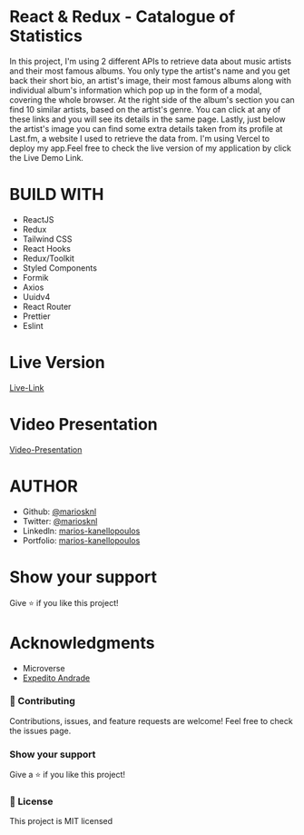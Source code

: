 # React & Redux - Catalogue of Statistics

In this project, I'm using 2 different APIs to retrieve data about music artists and their most famous albums.
You only type the artist's name and you get back their short bio, an artist's image, their most famous albums along with individual album's information which pop up in the form of a modal, covering the whole browser. At the right side of the album's section you can find 10 similar artists, based on the artist's genre. You can click at any of these links and you will see its details in the same page. Lastly, just below the artist's image you can find some extra details taken from its profile at Last.fm, a website I used to retrieve the data from.
I'm using Vercel to deploy my app.Feel free to check the live version of my application by click the Live Demo Link.

# BUILD WITH

- ReactJS
- Redux
- Tailwind CSS
- React Hooks
- Redux/Toolkit
- Styled Components
- Formik
- Axios
- Uuidv4
- React Router
- Prettier
- Eslint

# Live Version

[Live-Link](https://react-redux-catalogue-of-statistics.vercel.app/)

# Video Presentation

[Video-Presentation](https://www.loom.com/share/f8aca88e41024884bed282e427228e22)

# AUTHOR

- Github: [@mariosknl](https://github.com/mariosknl)
- Twitter: [@mariosknl](https://twitter.com/MariosKnl)
- Linkedln: [marios-kanellopoulos](https://www.linkedin.com/in/marios-kanellopoulos)
- Portfolio: [marios-kanellopoulos](https://marioskanellopoulos.com/)

# Show your support

Give ⭐️ if you like this project!

# Acknowledgments

- Microverse
- [Expedito Andrade](https://github.com/expjazz)

### 🤝 Contributing

Contributions, issues, and feature requests are welcome!
Feel free to check the issues page.

### Show your support

Give a ⭐️ if you like this project!

### 📝 License

This project is MIT licensed
